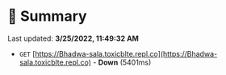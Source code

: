 # 📖 Summary
Last updated: **3/25/2022, 11:49:32 AM**

- `GET` [https://Bhadwa-sala.toxicblte.repl.co](https://Bhadwa-sala.toxicblte.repl.co) - **Down** (5401ms)
